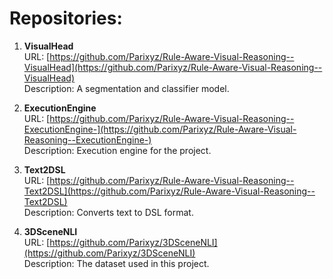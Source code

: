 # Repositories:

1. **VisualHead**  
   URL: [https://github.com/Parixyz/Rule-Aware-Visual-Reasoning--VisualHead](https://github.com/Parixyz/Rule-Aware-Visual-Reasoning--VisualHead)  
   Description: A segmentation and classifier model.

2. **ExecutionEngine**  
   URL: [https://github.com/Parixyz/Rule-Aware-Visual-Reasoning--ExecutionEngine-](https://github.com/Parixyz/Rule-Aware-Visual-Reasoning--ExecutionEngine-)  
   Description: Execution engine for the project.

3. **Text2DSL**  
   URL: [https://github.com/Parixyz/Rule-Aware-Visual-Reasoning--Text2DSL](https://github.com/Parixyz/Rule-Aware-Visual-Reasoning--Text2DSL)  
   Description: Converts text to DSL format.

4. **3DSceneNLI**  
   URL: [https://github.com/Parixyz/3DSceneNLI](https://github.com/Parixyz/3DSceneNLI)  
   Description: The dataset used in this project.
